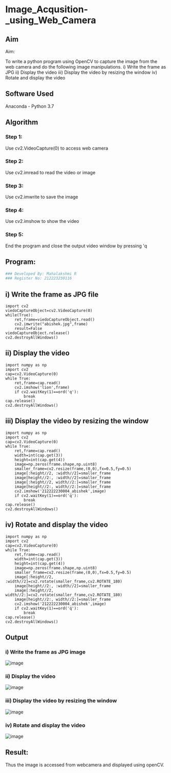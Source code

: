 # Image_Acqusition-_using_Web_Camera
## Aim
 
Aim:
 
To write a python program using OpenCV to capture the image from the web camera and do the following image manipulations.
i) Write the frame as JPG 
ii) Display the video 
iii) Display the video by resizing the window
iv) Rotate and display the video

## Software Used
Anaconda - Python 3.7
## Algorithm
### Step 1:
Use cv2.VideoCapture(0) to access web camera

### Step 2:
Use cv2.imread to read the video or image

### Step 3:
Use cv2.imwrite to save the image

### Step 4:
Use cv2.imshow to show the video

### Step 5:
End the program and close the output video window by pressing 'q

## Program:
``` Python
### Developed By: Mahalakshmi R 
### Register No: 212223230116
```
## i) Write the frame as JPG file
```
import cv2
viedoCaptureObject=cv2.VideoCapture(0)
while(True):
    ret,frame=viedoCaptureObject.read()
    cv2.imwrite("abishek.jpg",frame)
    result=False
viedoCaptureObject.release()
cv2.destroyAllWindows()
```




## ii) Display the video
```
import numpy as np
import cv2
cap=cv2.VideoCapture(0)
while True:
    ret,frame=cap.read()
    cv2.imshow('lion',frame)
    if cv2.waitKey(1)==ord('q'):
        break
cap.release()
cv2.destroyAllWindows()
```




## iii) Display the video by resizing the window
```
import numpy as np
import cv2
cap=cv2.VideoCapture(0)
while True:
    ret,frame=cap.read()
    width=int(cap.get(3))
    height=int(cap.get(4))
    image=np.zeros(frame.shape,np.uint8)
    smaller_frame=cv2.resize(frame,(0,0),fx=0.5,fy=0.5)
    image[:height//2, :width//2]=smaller_frame
    image[height//2:, :width//2]=smaller_frame
    image[:height//2, width//2:]=smaller_frame
    image[height//2:, width//2:]=smaller_frame
    cv2.imshow('212222230004_abishek',image)
    if cv2.waitKey(1)==ord('q'):
        break
cap.release()
cv2.destroyAllWindows()
```





## iv) Rotate and display the video
```
import numpy as np
import cv2
cap=cv2.VideoCapture(0)
while True:
    ret,frame=cap.read()
    width=int(cap.get(3))
    height=int(cap.get(4))
    image=np.zeros(frame.shape,np.uint8)
    smaller_frame=cv2.resize(frame,(0,0),fx=0.5,fy=0.5)
    image[:height//2, :width//2]=cv2.rotate(smaller_frame,cv2.ROTATE_180)
    image[height//2:, :width//2]=smaller_frame
    image[:height//2, width//2:]=cv2.rotate(smaller_frame,cv2.ROTATE_180)
    image[height//2:, width//2:]=smaller_frame
    cv2.imshow('212222230004_abishek',image)
    if cv2.waitKey(1)==ord('q'):
        break
cap.release()
cv2.destroyAllWindows()

```










## Output

### i) Write the frame as JPG image

![image](https://github.com/Subhikshaa13/Image_Acqusition-_using_Web_Camera/assets/118787344/4fce0f33-4d19-4618-926c-d864eaff0b90)



### ii) Display the video

![image](https://github.com/Subhikshaa13/Image_Acqusition-_using_Web_Camera/assets/118787344/27ebe1ee-c2f9-4174-9d8e-68e4db94b721)




### iii) Display the video by resizing the window

![image](https://github.com/Subhikshaa13/Image_Acqusition-_using_Web_Camera/assets/118787344/a7826f74-2921-47a7-8fb7-ee4bb6e2e1fd)





### iv) Rotate and display the video

![image](https://github.com/Subhikshaa13/Image_Acqusition-_using_Web_Camera/assets/118787344/d16972f4-c034-442e-af54-4371cdbe825d)






## Result:
Thus the image is accessed from webcamera and displayed using openCV.
